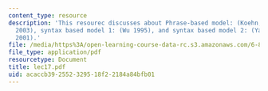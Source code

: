 ```yaml
---
content_type: resource
description: 'This resourec discusses about Phrase-based model: (Koehn, Och and Marcu
  2003), syntax based model 1: (Wu 1995), and syntax based model 2: (Yamada and Knight
  2001).'
file: /media/https%3A/open-learning-course-data-rc.s3.amazonaws.com/6-864-advanced-natural-language-processing-fall-2005/acaccb392552329518f22184a84bfb01_lec17.pdf
file_type: application/pdf
resourcetype: Document
title: lec17.pdf
uid: acaccb39-2552-3295-18f2-2184a84bfb01
---
```

